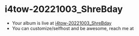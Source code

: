 # i4tow-20221003_ShreBday
- Your album is live at [i4tow-20221003_ShreBday](https://rathnasorg.github.io/i4tow/a/i4tow-20221003_ShreBday/0/d750rw.github.io)
- You can customize/selfhost and be awesome, reach me at 
